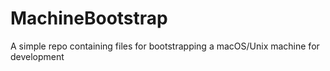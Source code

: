 # MachineBootstrap
A simple repo containing files for bootstrapping a macOS/Unix machine for development
